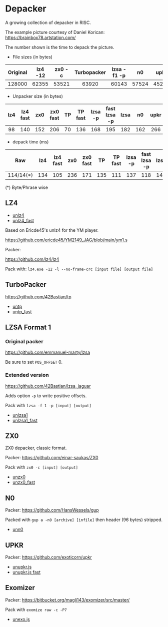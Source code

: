 # Depacker

A growing collection of depacker in RISC.

The example picture courtesy of Daniel Korican:
https://brainbox78.artstation.com/

The number shown is the time to depack the picture.

* File sizes (in bytes)

| Original | lz4 -12 | zx0 -c | Turbopacker | lzsa -f1 -p | n0  | upkr | Exomizer |
| :-:      | :-:     | :-:    | :-:         | :-:         | :-: | :-: | :-: |
| 128000   | 62355   | 53521  | 63920       | 60143       | 57524 | 45248 | 49207 |

* Unpacker size (in bytes)

| lz4 | lz4 fast | zx0 | zx0 fast | TP  | TP fast | lzsa -p | fast lzsa -p | lzsa | n0  | upkr | upkr fast| Exomizer |
| :-: | :-:      | :-: | :-:      | :-: | :-:     | :-:     | :-:          |  :-: | :-: | :-:  | :-:      | :-:      |
| 98  | 140      | 152 | 206      | 70  | 136     | 168     | 195          | 182  | 162 | 266  | 318      | 328 |

* depack time (ms)

| Raw      | lz4 | lz4 fast | zx0 | zx0 fast | TP  | TP fast  | lzsa -p | fast lzsa -p | lzsa | n0  | upkr | upkr fast |Exomizer |
| :-:      | :-: | :-:      | :-: | :-:      | :-: | :-:      | :-:     |  :-:         | :-:  | :-: | :-:  | :-:       |:-:      |
| 114/14(*)| 134 | 105      | 236 | 171      | 135 | 111      | 137     | 118          |146   | 168 | 1287 | 1209      |306 |

(*) Byte/Phrase wise

## LZ4

 - [unlz4](unlz4.js)
 - [unlz4_fast](unlz4_fast.js)

Based on Ericde45's unlz4 for the YM player.

https://github.com/ericde45/YM2149_JAG/blob/main/ym1.s

Packer:

https://github.com/lz4/lz4

Pack with: `lz4.exe -12 -l --no-frame-crc [input file] [output file] `

## TurboPacker

https://github.com/42Bastian/tp

 - [untp](untp.js)
 - [untp_fast](untp_fast.js)


## LZSA Format 1

### Original packer

  https://github.com/emmanuel-marty/lzsa

  Be sure to set `POS_OFFSET` 0.

### Extended version

  https://github.com/42Bastian/lzsa_jaguar

 Adds option `-p` to write positive offsets.

 Pack with `lzsa -f 1 -p [input] [output]`


 - [unlzsa1](unlzsa1.js)
 - [unlzsa1_fast](unlzsa1_fast.js)

## ZX0

ZX0 depacker, classic format.

Packer: https://github.com/einar-saukas/ZX0

Pack with `zx0 -c [input] [output]`


 - [unzx0](unzx0.js)
 - [unzx0_fast](unzx0_fast.js)

## N0

Packer: https://github.com/HansWessels/gup

Packed with `gup a -n0 [archive] [infile]` then header (96 bytes) stripped.

 - [unn0](unn0.js)

## UPKR

Packer: https://github.com/exoticorn/upkr

 - [unupkr.js](unupkr.js)
 - [unupkr.js fast](unupkr_fast.js)

## Exomizer

Packer: https://bitbucket.org/magli143/exomizer/src/master/

Pack with `exomize raw -c -P7`

 - [unexo.js](unexo.js)
